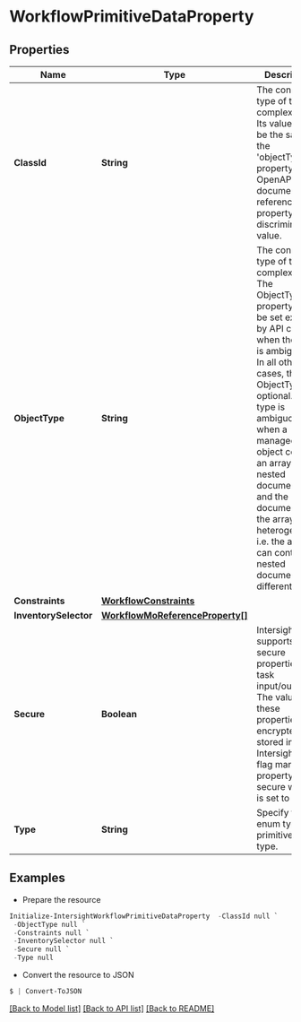 # WorkflowPrimitiveDataProperty
## Properties

Name | Type | Description | Notes
------------ | ------------- | ------------- | -------------
**ClassId** | **String** | The concrete type of this complex type. Its value must be the same as the &#39;objectType&#39; property. The OpenAPI document references this property as a discriminator value. | [readonly] 
**ObjectType** | **String** | The concrete type of this complex type. The ObjectType property must be set explicitly by API clients when the type is ambiguous. In all other cases, the  ObjectType is optional.  The type is ambiguous when a managed object contains an array of nested documents, and the documents in the array are heterogeneous, i.e. the array can contain nested documents of different types. | 
**Constraints** | [**WorkflowConstraints**](WorkflowConstraints.md) |  | [optional] 
**InventorySelector** | [**WorkflowMoReferenceProperty[]**](WorkflowMoReferenceProperty.md) |  | [optional] 
**Secure** | **Boolean** | Intersight supports secure properties as task input/output. The values of these properties are encrypted and stored in Intersight. This flag marks the property to be secure when it is set to true. | [optional] 
**Type** | **String** | Specify the enum type for primitive data type. | [optional] [default to "string"]

## Examples

- Prepare the resource
```powershell
Initialize-IntersightWorkflowPrimitiveDataProperty  -ClassId null `
 -ObjectType null `
 -Constraints null `
 -InventorySelector null `
 -Secure null `
 -Type null
```

- Convert the resource to JSON
```powershell
$ | Convert-ToJSON
```

[[Back to Model list]](../README.md#documentation-for-models) [[Back to API list]](../README.md#documentation-for-api-endpoints) [[Back to README]](../README.md)

